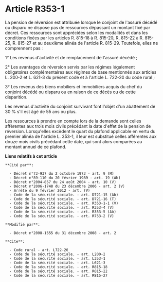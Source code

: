 # Article R353-1

La pension de réversion est attribuée lorsque le conjoint de l'assuré décédé ou disparu ne dispose pas de ressources
dépassant un montant fixé par décret. Ces ressources sont appréciées selon les modalités et dans les conditions fixées par
les articles R. 815-18 à R. 815-20, R. 815-22 à R. 815-25, R. 815-27 et au deuxième alinéa de l'article R. 815-29. Toutefois,
elles ne comprennent pas : 

1° Les revenus d'activité et de remplacement de l'assuré décédé ; 

2° Les avantages de réversion servis par les régimes légalement obligatoires complémentaires aux régimes de base mentionnés
aux articles L. 200-2 et L. 621-3 du présent code et à l'article L. 722-20 du code rural ; 

3° Les revenus des biens mobiliers et immobiliers acquis du chef du conjoint décédé ou disparu ou en raison de ce décès ou de
cette disparition. 

Les revenus d'activité du conjoint survivant font l'objet d'un abattement de 30 % s'il est âgé de 55 ans ou plus. 

Les ressources à prendre en compte lors de la demande sont celles afférentes aux trois mois civils précédant la date d'effet
de la pension de réversion. Lorsqu'elles excèdent le quart du plafond applicable en vertu du premier alinéa de l'article L.
353-1, il leur est substitué celles afférentes aux douze mois civils précédant cette date, qui sont alors comparées au
montant annuel de ce plafond.

**Liens relatifs à cet article**

	**Cité par**:

	  - Décret n°73-937 du 2 octobre 1973 - art. 9 (M)
	  - Décret n°89-110 du 20 février 1989 - art. 19 (Ab)
	  - Décret n°2004-857 du 24 août 2004 - art. 10 (V)
	  - Décret n°2006-1748 du 23 décembre 2006 - art. 2 (V)
	  - Arrêté du 9 février 2012 - art. (V)
	  - Code de la sécurité sociale. - art. D721-15 (Ab)
	  - Code de la sécurité sociale. - art. D721-16 (T)
	  - Code de la sécurité sociale. - art. R353-1-1 (V)
	  - Code de la sécurité sociale. - art. R353-4 (V)
	  - Code de la sécurité sociale. - art. R353-5 (Ab)
	  - Code de la sécurité sociale. - art. R753-2 (V)

	**Modifié par**:

	  - Décret n°2008-1555 du 31 décembre 2008 - art. 2

	**Cite**:

	  - Code rural - art. L722-20
	  - Code de la sécurité sociale. - art. L200-2
	  - Code de la sécurité sociale. - art. L353-1
	  - Code de la sécurité sociale. - art. L621-3
	  - Code de la sécurité sociale. - art. R815-18
	  - Code de la sécurité sociale. - art. R815-22
	  - Code de la sécurité sociale. - art. R815-27
